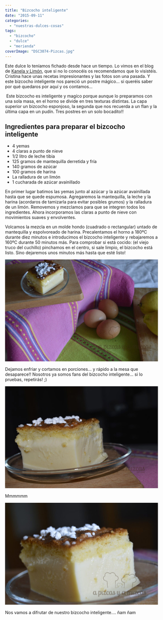 ```yaml
---
title: "Bizcocho inteligente"
date: "2015-09-11"
categories: 
  - "nuestras-dulces-cosas"
tags: 
  - "bizcocho"
  - "dulce"
  - "merienda"
coverImage: "DSC3074-Pizcas.jpg"
---
```


Este dulce lo teníamos fichado desde hace un tiempo. Lo vimos en el blog de [Kanela y Limón](http://kanelaylimon.blogspot.com.es/), que si no lo conocéis os recomendamos que lo visistéis. Cristina hace unas recetas impresionantes y las fotos son una pasada. Y este bizcocho inteligente nos pareció un postre mágico... si queréis saber por qué quedaros por aquí y os contamos...

 Este bizcocho es inteligente y magíco porque aunque lo preparamos con una sola masa, en el horno se divide en tres texturas distintas. La capa superior un bizcocho esponjoso, la segunda que nos recuerda a un flan y la última capa en un pudín. Tres postres en un solo bocadito!!

## Ingredientes para preparar el bizcocho inteligente

- 4 yemas
- 4 claras a punto de nieve
- 1/2 litro de leche tibia
- 125 gramos de mantequilla derretida y fría
- 140 gramos de azúcar
- 100 gramos de harina
- La ralladura de un limón
- 1 cucharada de azúcar avainillado

En primer lugar batimos las yemas junto al azúcar y la azúcar avainillada hasta que se quede espumosa. Agregaremos la mantequilla, la leche y la harina (acordaros de tamizarla para evitar posibles grumos) y la ralladura de un limón. Removemos y mezclamos para que se integren todos los ingredientes. Ahora incorporamos las claras a punto de nieve con movimientos suaves y envolventes.

Volcamos la mezcla en un molde hondo (cuadrado o rectangular) untado de mantequilla y espolvoreado de harina. Precalentamos el horno a 180ºC durante diez minutos e introducimos el bizcocho inteligente y rebajaremos a 160ºC durante 50 minutos más. Para comprobar si está cocido: (el viejo truco del cuchillo) pinchamos en el centro, si sale limpio, el bizcocho está listo. Sino dejaremos unos minutos más hasta que esté listo!

![](images/DSC3054-Pizcas.jpg)

Dejamos enfriar y cortamos en porciones... y rápido a la mesa que desaparece!! Nosotros ya somos fans del bizcocho inteligente... si lo pruebas, repetirás! ;)

![](images/DSC3057-Pizcas.jpg)

Mmmmmm

![](images/DSC3074-Pizcas.jpg)

Nos vamos a difrutar de nuestro bizcocho inteligente.... ñam ñam

